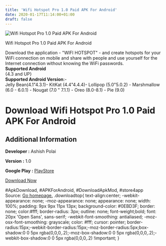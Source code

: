 ```yaml
---
title: 'Wifi Hotspot Pro 1.0 Paid APK For Android'
date: 2020-01-17T11:14:00+01:00
draft: false
---
```


![Wifi Hotspot Pro 1.0 Paid APK For Android](https://i1.wp.com/apkhome.net/wp-content/uploads/2020/01/Wifi-Hotspot-Pro-1.0-Paid.png "Wifi Hotspot Pro 1.0 Paid APK For Android")

  

Wifi Hotspot Pro 1.0 Paid APK For Android

Download the application - "WIFI HOTSPOT" - and create hotspots for your WiFi connection on mobile and share with people and use yourself for the Internet connection without knowing the WiFi passwords.  
**Supported Android**  
{4.3 and UP}  
**Supported Android Version**:-  
Jelly Bean(4.1"4.3.1)- KitKat (4.4"4.4.4)- Lollipop (5.0"5.0.2) - Marshmallow (6.0 - 6.0.1) - Nougat (7.0 " 7.1.1) - Oreo (8.0-8.1) - Pie (9.0)

Download Wifi Hotspot Pro 1.0 Paid APK For Android
==================================================

Additional Information
----------------------

**Developer :** Ashish Polai

**Version :** 1.0

**Google Play :** [PlayStore](https://play.google.com/store/apps/details?id=com.asisdroid.wifihotspotpro)

  

[Download Now](https://store4app.co/post/wifi-hotspot-pro-1-0-paid-apk-for-android_1578410387)

  
#ApkDownload, #APKForAndroid, #DownloadApkMod, #store4app  
Source: [Go homepage.](https://store4app.co/post/wifi-hotspot-pro-1-0-paid-apk-for-android_1578410387) .downloadtop{ text-align:center; -webkit-appearance: none; -moz-appearance: none; appearance: none; width: 100%; padding: 9px 9px 11px 13px; background-color: #0EBD3F; border: none; color:#fff; border-radius: 3px; outline: none; font-weight;bold; font: 20px 'Open Sans', sans-serif; -webkit-font-smoothing: antialiased; -moz-osx-font-smoothing: grayscale; color: #fff; cursor: pointer; border-radius:15px;-webkit-border-radius:15px;-moz-border-radius:5px;box-shadow:0 0 5px rgba(0,0,0,.2);-moz-box-shadow:0 0 5px rgba(0,0,0,.2);-webkit-box-shadow:0 0 5px rgba(0,0,0,.2) !important; }